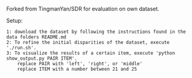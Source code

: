 Forked from TingmanYan/SDR for evaluation on own dataset.


Setup:

```
1: download the dataset by following the instructions found in the data folders README.md
2: To refine the initial disparities of the dataset, execute './run.sh'.
3: To visualize the results of a certain item, execute 'python show_output.py PAIR ITEM'.
	replace PAIR with 'left', 'right', or 'middle'
	replace ITEM with a number between 21 and 25
```